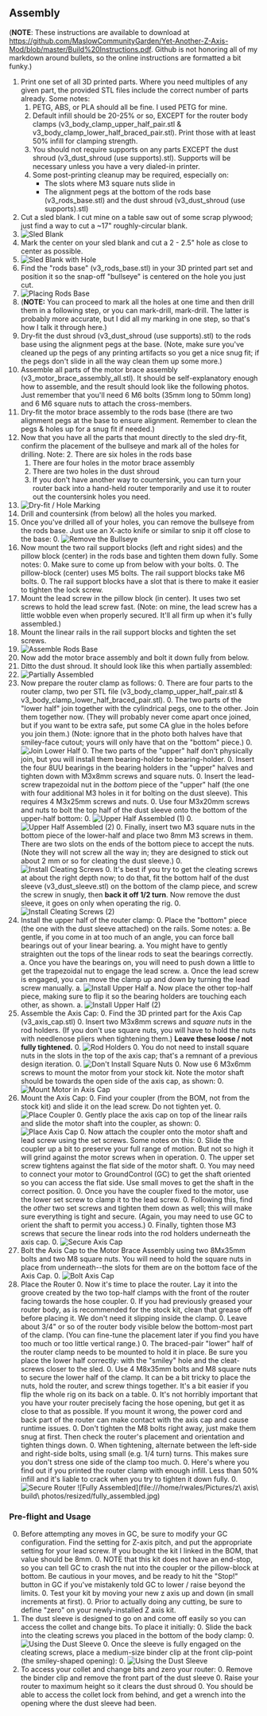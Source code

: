 ## Assembly

(**NOTE**: These instructions are available to download at https://github.com/MaslowCommunityGarden/Yet-Another-Z-Axis-Mod/blob/master/Build%20Instructions.pdf. Github is not honoring all of my markdown around bullets, so the online instructions are formatted a bit funky.)

1. Print one set of all 3D printed parts. Where you need multiples of any given part, the provided STL files include the correct number of parts already. Some notes:
    1. PETG, ABS, or PLA should all be fine. I used PETG for mine.
    2. Default infill should be 20-25% or so, EXCEPT for the router body clamps (v3_body_clamp_upper_half_pair.stl & v3_body_clamp_lower_half_braced_pair.stl). Print those with at least 50% infill for clamping strength.
    3. You should not require supports on any parts EXCEPT the dust shroud (v3_dust_shroud (use supports).stl). Supports will be necessary unless you have a very dialed-in printer.
    4. Some post-printing cleanup may be required, especially on:
        * The slots where M3 square nuts slide in
        * The alignment pegs at the bottom of the rods base (v3_rods_base.stl) and the dust shroud (v3_dust_shroud (use supports).stl)
1. Cut a sled blank. I cut mine on a table saw out of some scrap plywood; just find a way to cut a ~17" roughly-circular blank. 
0. ![Sled Blank](https://github.com/MaslowCommunityGarden/Yet-Another-Z-Axis-Mod/blob/master/sled_blank.jpg)
2. Mark the center on your sled blank and cut a 2 - 2.5" hole as close to center as possible.
0. ![Sled Blank with Hole](https://github.com/MaslowCommunityGarden/Yet-Another-Z-Axis-Mod/blob/master/sled_blank_w_hole.jpg)
1. Find the "rods base" (v3_rods_base.stl) in your 3D printed part set and position it so the snap-off "bullseye" is centered on the hole you just cut. 
0. ![Placing Rods Base](https://github.com/MaslowCommunityGarden/Yet-Another-Z-Axis-Mod/blob/master/placing_rods_base.jpg)
0. (**NOTE:** You can proceed to mark all the holes at one time and then drill them in a following step, or you can mark-drill, mark-drill. The latter is probably more accurate, but I did all my marking in one step, so that's how I talk it through here.)
0. Dry-fit the dust shroud (v3_dust_shroud (use supports).stl) to the rods base using the alignment pegs at the base. (Note, make sure you've cleaned up the pegs of any printing artifacts so you get a nice snug fit; if the pegs don't slide in all the way clean them up some more.)
0. Assemble all parts of the motor brace assembly (v3_motor_brace_assembly_all.stl). It should be self-explanatory enough how to assemble, and the result should look like the following photos. Just remember that you'll need 6 M6 bolts (35mm long to 50mm long) and 6 M6 square nuts to attach the cross-members.
0. Dry-fit the motor brace assembly to the rods  base (there are two alignment pegs at the base to ensure alignment. Remember to clean the pegs & holes up for a snug fit if needed.)
0. Now that you have all the parts that mount directly to the sled dry-fit, confirm the placement of the bullseye and mark all of the holes for drilling. Note:
    2. There are six holes in the rods base
    1. There are four holes in the motor brace assembly
    0. There are two holes in the dust shroud
    0. If you don't have another way to countersink, you can turn your router back into a hand-held router temporarily and use it to router out the countersink holes you need.
0. ![Dry-fit / Hole Marking](https://github.com/MaslowCommunityGarden/Yet-Another-Z-Axis-Mod/blob/master/dry_fit_hole_marking.jpg)
0. Drill and countersink (from below) all the holes you marked.
0. Once you've drilled all of your holes, you can remove the bullseye from the rods base. Just use an X-acto knife or similar to snip it off close to the base:
    0. ![Remove the Bullseye](https://github.com/MaslowCommunityGarden/Yet-Another-Z-Axis-Mod/blob/master/remove_bullseye.jpg)
2. Now mount the two rail support blocks (left and right sides) and the pillow block (center) in the rods base and tighten them down fully. Some notes:
    0. Make sure to come up from below with your bolts.
    0. The pillow-block (center) uses M5 bolts. The rail support blocks take M6 bolts.
    0. The rail support blocks have a slot that is there to make it easier to tighten the lock screw. 
2. Mount the lead screw in the pillow block (in center). It uses two set screws to hold the lead screw fast.  (Note: on mine, the lead screw has a little wobble even when properly secured. It'll all firm up when it's fully assembled.)
3. Mount the linear rails in the rail support blocks and tighten the set screws.
0. ![Assemble Rods Base](https://github.com/MaslowCommunityGarden/Yet-Another-Z-Axis-Mod/blob/master/assemble_rods_base.jpg)
0. Now add the motor brace assembly and bolt it down fully from below.
0. Ditto the dust shroud. It should look like this when partially assembled:
0. ![Partially Assembled](https://github.com/MaslowCommunityGarden/Yet-Another-Z-Axis-Mod/blob/master/partially_assembled.jpg)
0. Now prepare the router clamp as follows:
    0. There are four parts to the router clamp, two per STL file (v3_body_clamp_upper_half_pair.stl &amp; v3_body_clamp_lower_half_braced_pair.stl).
    0. The two parts of the "lower half" join together with the cylindrical pegs, one to the other. Join them together now. (They will probably never come apart once joined, but if you want to be extra safe, put some CA glue in the holes before you join them.) (Note: ignore that in the photo both halves have that smiley-face cutout; yours will only have that on the "bottom" piece.)
    0. ![Join Lower Half](https://github.com/MaslowCommunityGarden/Yet-Another-Z-Axis-Mod/blob/master/join_lower_half.jpg)
    0. The two parts of the "upper" half don't physically join, but you will install them bearing-holder to bearing-holder.
    0. Insert the four 8UU bearings in the bearing holders in the "upper" halves and tighten down with M3x8mm screws and square nuts.
    0. Insert the lead-screw trapezoidal nut in the *bottom* piece of the "upper" half (the one with four additional M3 holes in it for bolting on the dust sleeve). This requires 4 M3x25mm screws and nuts.
    0. Use four M3x20mm screws and nuts to bolt the top half of the dust sleeve onto the bottom of the upper-half bottom:
    0. ![Upper Half Assembled (1)](https://github.com/MaslowCommunityGarden/Yet-Another-Z-Axis-Mod/blob/master/upper_half_assembled_1.jpg)
    0. ![Upper Half Assembled (2)](https://github.com/MaslowCommunityGarden/Yet-Another-Z-Axis-Mod/blob/master/upper_half_assembled_2.jpg)
    0. Finally, insert two M3 square nuts in the bottom piece of the lower-half and place two 8mm M3 screws in them. There are two slots on the ends of the bottom piece to accept the nuts. (Note they will not screw all the way in; they are designed to stick out about 2 mm or so for cleating the dust sleeve.)
    0. ![Install Cleating Screws](https://github.com/MaslowCommunityGarden/Yet-Another-Z-Axis-Mod/blob/master/install_cleating_screws.jpg)
    0. It's best if you try to get the cleating screws at about the right depth now; to do that, fit the bottom half of the dust sleeve (v3_dust_sleeve.stl) on the bottom of the clamp piece, and screw the screw in snugly, then **back it off 1/2 turn**. Now remove the dust sleeve, it goes on only when operating the rig.
    0. ![Install Cleating Screws (2)](https://github.com/MaslowCommunityGarden/Yet-Another-Z-Axis-Mod/blob/master/install_cleating_screws_2.jpg)
0. Install the upper half of the router clamp:
    0. Place the "bottom" piece (the one with the dust sleeve attached) on the rails. Some notes:
        a. Be gentle, if you come in at too much of an angle, you can force ball bearings out of your linear bearing.
        a. You might have to gently straighten out the tops of the linear rods to seat the bearings correctly.
        a. Once you have the bearings on, you will need to push down a little to get the trapezoidal nut to engage the lead screw.
        a. Once the lead screw is engaged, you can move the clamp up and down by turning the lead screw manually.
        a. ![Install Upper Half](https://github.com/MaslowCommunityGarden/Yet-Another-Z-Axis-Mod/blob/master/install_upper_half.jpg)
        a. Now place the other top-half piece, making sure to flip it so the bearing holders are touching each other, as shown.
        a. ![Install Upper Half (2)](https://github.com/MaslowCommunityGarden/Yet-Another-Z-Axis-Mod/blob/master/install_upper_half_2.jpg)
0. Assemble the Axis Cap:
    0. Find the 3D printed part for the Axis Cap (v3_axis_cap.stl)
    0. Insert two M3x8mm screws and *square nuts* in the rod holders. (If you don't use square nuts, you will have to hold the nuts with needlenose pliers when tightening them.) **Leave these loose / not fully tightened.**
    0. ![Rod Holders](https://github.com/MaslowCommunityGarden/Yet-Another-Z-Axis-Mod/blob/master/secure_rod_holders.jpg)
    0. You do not need to install square nuts in the slots in the top of the axis cap; that's a remnant of a previous design iteration.
    0. ![Don't Install Square Nuts](https://github.com/MaslowCommunityGarden/Yet-Another-Z-Axis-Mod/blob/master/dont_install_nuts_here.jpg)
    0. Now use 6 M3x6mm screws to mount the motor from your stock kit. Note the motor shaft should be towards the open side of the axis cap, as shown:
    0. ![Mount Motor in Axis Cap](https://github.com/MaslowCommunityGarden/Yet-Another-Z-Axis-Mod/blob/master/mount_motor.jpg)
0. Mount the Axis Cap:
    0. Find your coupler (from the BOM, not from the stock kit) and slide it on the lead screw. Do not tighten yet.
    0. ![Place Coupler](https://github.com/MaslowCommunityGarden/Yet-Another-Z-Axis-Mod/blob/master/place_coupler.jpg)
    0. Gently place the axis cap on top of the linear rails and slide the motor shaft into the coupler, as shown:
    0. ![Place Axis Cap](https://github.com/MaslowCommunityGarden/Yet-Another-Z-Axis-Mod/blob/master/place_axis_cap.jpg)
    0. Now attach the coupler onto the motor shaft and lead screw using the set screws. Some notes on this:
        0. Slide the coupler up a bit to preserve your full range of motion. But not so high it will grind against the motor screws when in operation.
        0. The upper set screw tightens against the flat side of the motor shaft.
        0. You may need to connect your motor to GroundControl (GC) to get the shaft oriented so you can access the flat side. Use small moves to get the shaft in the correct position.
        0. Once you have the coupler fixed to the motor, use the lower set screw to clamp it to the lead screw.
        0. Following this, find the *other* two set screws and tighten them down as well; this will make sure everything is tight and secure. (Again, you may need to use GC to orient the shaft to permit you access.)
        0. Finally, tighten those M3 screws that secure the linear rods into the rod holders underneath the axis cap.
    0. ![Secure Axis Cap](https://github.com/MaslowCommunityGarden/Yet-Another-Z-Axis-Mod/blob/master/secure_axis_cap.jpg)
0. Bolt the Axis Cap to the Motor Brace Assembly using two 8Mx35mm bolts and two M8 square nuts. You will need to hold the square nuts in place from underneath--the slots for them are on the bottom face of the Axis Cap.
    0. ![Bolt Axis Cap](https://github.com/MaslowCommunityGarden/Yet-Another-Z-Axis-Mod/blob/master/bolt_axis_cap.jpg)
0. Place the Router
    0. Now it's time to place the router. Lay it into the groove created by the two top-half clamps with the front of the router facing towards the hose coupler.
    0. If you had previously greased your router body, as is recommended for the stock kit, clean that grease off before placing it. We don't need it slipping inside the clamp.
    0. Leave about 3/4" or so of the router body visible below the bottom-most part of the clamp. (You can fine-tune the placement later if you find you have too much or too little vertical range.)
    0. The braced-pair "lower" half of the router clamp needs to be mounted to hold it in place. Be sure you place the lower half correctly: with the "smiley" hole and the cleat-screws closer to the sled.
    0. Use 4 M8x35mm bolts and M8 square nuts to secure the lower half of the clamp. It can be a bit tricky to place the nuts, hold the router, and screw things together. It's a bit easier if you flip the whole rig on its back on a table.
    0. It's not horribly important that you have your router precisely facing the hose opening, but get it as close to that as possible. If you mount it wrong, the power cord and back part of the router can make contact with the axis cap and cause runtime issues.
    0. Don't tighten the M8 bolts right away, just make them snug at first. Then check the router's placement and orientation and tighten things down.
    0. When tightening, alternate between the left-side and right-side bolts, using small (e.g. 1/4 turn) turns. This makes sure you don't stress one side of the clamp too much.
    0. Here's where you find out if you printed the router clamp with enough infill. Less than 50% infill and it's liable to crack when you try to tighten it down fully.
    0. ![Secure Router](https://github.com/MaslowCommunityGarden/Yet-Another-Z-Axis-Mod/blob/master/secure_router.jpg)
![Fully Assembled](file:///home/rwales/Pictures/z\ axis\ build\ photos/resized/fully_assembled.jpg)


### Pre-flight and Usage

0. Before attempting any moves in GC, be sure to modify your GC configuration. Find the setting for Z-axis pitch, and put the appropriate setting for your lead screw. If you bought the kit I linked in the BOM, that value should be 8mm.
    0. NOTE that this kit does not have an end-stop, so you can tell GC to crash the nut into the coupler or the pillow-block at bottom. Be cautious in your moves, and be ready to hit the "Stop!" button in GC if you've mistakenly told GC to lower / raise beyond the limits.
    0. Test your kit by moving your new z axis up and down (in small increments at first).
    0. Prior to actually doing any cutting, be sure to define "zero" on your newly-installed Z axis kit.
0. The dust sleeve is designed to go on and come off easily so you can access the collet and change bits. To place it initially:
    0. Slide the back into the cleating screws you placed in the bottom of the body clamp:
    0. ![Using the Dust Sleeve](https://github.com/MaslowCommunityGarden/Yet-Another-Z-Axis-Mod/blob/master/dust_sleeve_1.jpg)
    0. Once the sleeve is fully engaged on the cleating screws, place a medium-size binder clip at the front clip-point (the smiley-shaped opening):
    0. ![Using the Dust Sleeve](https://github.com/MaslowCommunityGarden/Yet-Another-Z-Axis-Mod/blob/master/dust_sleeve_2.jpg)
0. To access your collet and change bits and zero your router:
    0. Remove the binder clip and remove the front part of the dust sleeve
    0. Raise your router to maximum height so it clears the dust shroud
    0. You should be able to access the collet lock from behind, and get a wrench into the opening where the dust sleeve had been.
